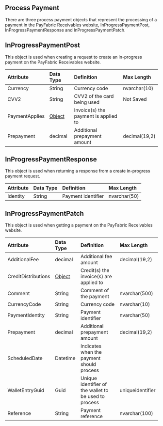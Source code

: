 ## Process Payment
There are three process payment objects that represent the processing of a payment in the PayFabric Receivables website, InProgressPaymentPost, InProgressPaymentResponse and InProgressPaymentPatch. 


## InProgressPaymentPost
This object is used when creating a request to create an in-progress payment on the PayFabric Receivables website.

| Attribute | Data Type | Definition | Max Length |
| :----------- | :--------- | :--------- | :--------- |
| Currency | String | Currency code | nvarchar(10) |
| CVV2 | String | CVV2 of the card being used | Not Saved |
| PaymentApplies | [Object](PaymentApply.md) | Invoice(s) the payment is applied to | |
| Prepayment | decimal | Additional prepayment amount | decimal(19,2) |

## InProgressPaymentResponse
This object is used when returning a response from a create in-progress payment request.

| Attribute | Data Type | Definition | Max Length |
| :----------- | :--------- | :--------- | :--------- |
| Identity | String | Payment identifier | nvarchar(50) |

## InProgressPaymentPatch
This object is used when getting a payment on the PayFabric Receivables website.

| Attribute | Data Type | Definition | Max Length |
| :----------- | :--------- | :--------- | :--------- |
| AdditionalFee | decimal | Additional fee amount | decimal(19,2) |
| CreditDistributions | [Object](ApplyCredit.md) | Credit(s) the invoice(s) are applied to |
| Comment | String | Comment of the payment | nvarchar(500) |
| CurrencyCode | String | Currency code | nvarchar(10) |
| PaymentIdentity | String | Payment identifier | nvarchar(50) |
| Prepayment | decimal | Additional prepayment amount | decimal(19,2) |
| ScheduledDate | Datetime | Indicates when the payment should process |
| WalletEntryGuid | Guid | Unique identifier of the wallet to be used to process | uniqueidentifier |
| Reference | String | Payment reference | nvarchar(100) |
